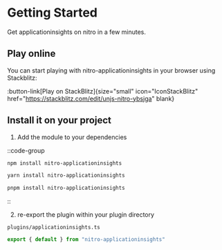 # Getting Started

Get applicationinsights on nitro in a few minutes.

## Play online

You can start playing with nitro-applicationinsights in your browser using Stackblitz:

:button-link[Play on StackBlitz]{size="small" icon="IconStackBlitz" href="https://stackblitz.com/edit/unjs-nitro-ybsjga" blank}

## Install it on your project

1. Add the module to your dependencies

::code-group

  ```bash [npm]
  npm install nitro-applicationinsights
  ```

  ```bash [yarn]
  yarn install nitro-applicationinsights
  ```

  ```bash [pnpm]
  pnpm install nitro-applicationinsights
  ```

::

2. re-export the plugin within your plugin directory

`plugins/applicationinsights.ts`
```ts
export { default } from "nitro-applicationinsights"
```
